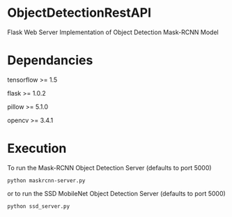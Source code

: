 # ObjectDetectionRestAPI
Flask Web Server Implementation of Object Detection Mask-RCNN Model

# Dependancies
<p>tensorflow >= 1.5</p>
<p>flask >= 1.0.2</p>
<p>pillow >= 5.1.0</p>
<p>opencv >= 3.4.1</p>

# Execution
To run the Mask-RCNN Object Detection Server (defaults to port 5000)
```
python maskrcnn-server.py
```
or to run the SSD MobileNet Object Detection Server (defaults to port 5000)
```
python ssd_server.py
```
